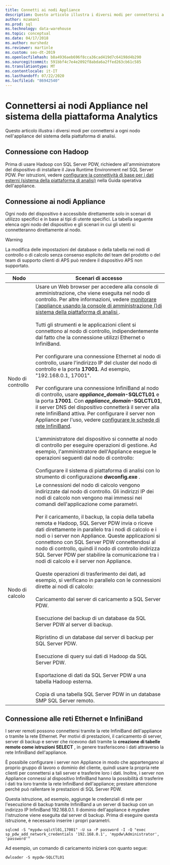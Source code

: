 ```yaml
---
title: Connetti ai nodi Appliance
description: Questo articolo illustra i diversi modi per connettersi a ogni nodo nell'appliance del sistema della piattaforma di analisi.
author: mzaman1
ms.prod: sql
ms.technology: data-warehouse
ms.topic: conceptual
ms.date: 04/17/2018
ms.author: murshedz
ms.reviewer: martinle
ms.custom: seo-dt-2019
ms.openlocfilehash: b8a4936aeb696f8cca36cad419d7c64198d4b290
ms.sourcegitcommit: 591bbf4c7e4e2092f8abda6a2ffed263cb61c585
ms.translationtype: MT
ms.contentlocale: it-IT
ms.lasthandoff: 07/22/2020
ms.locfileid: "86942540"
---
```

# <a name="connect-to-appliance-nodes-in-analytics-platform-system"></a>Connettersi ai nodi Appliance nel sistema della piattaforma Analytics
Questo articolo illustra i diversi modi per connettersi a ogni nodo nell'appliance del sistema della piattaforma di analisi.  
  
## <a name="connecting-with-hadoop"></a>Connessione con Hadoop  
Prima di usare Hadoop con SQL Server PDW, richiedere all'amministratore del dispositivo di installare il Java Runtime Environment nel SQL Server PDW. Per istruzioni, vedere [configurare la connettività di base per i dati esterni &#40;sistema della piattaforma di analisi&#41;](configure-polybase-connectivity-to-external-data.md) nella Guida operativa dell'appliance.  
  
## <a name="connecting-to-appliance-nodes"></a><a name="ConnectingToIndividualNodes"></a>Connessione ai nodi Appliance  
Ogni nodo del dispositivo è accessibile direttamente solo in scenari di utilizzo specifici e in base ai tipi di utente specifici. La tabella seguente elenca ogni nodo del dispositivo e gli scenari in cui gli utenti si connetteranno direttamente al nodo.  
  
<!-- MISSING LINKS For information on the purpose of each node, see [Understanding SQL Server PDW &#40;SQL Server PDW&#41;](../sqlpdw/understanding-sql-server-pdw-sql-server-pdw.md).  -->  

> [!WARNING]  
> La modifica delle impostazioni del database o della tabella nei nodi di controllo o di calcolo senza consenso esplicito del team del prodotto o del team di supporto clienti di APS può rendere il dispositivo APS non supportato.
  
|Nodo|Scenari di accesso|
|-|-|
|Nodo di controllo|Usare un Web browser per accedere alla console di amministrazione, che viene eseguita nel nodo di controllo. Per altre informazioni, vedere [monitorare l'appliance usando la console di amministrazione &#40;&#41;di sistema della piattaforma di analisi ](monitor-the-appliance-by-using-the-admin-console.md).<br /><br />Tutti gli strumenti e le applicazioni client si connettono al nodo di controllo, indipendentemente dal fatto che la connessione utilizzi Ethernet o InfiniBand.<br /><br />Per configurare una connessione Ethernet al nodo di controllo, usare l'indirizzo IP del cluster del nodo di controllo e la porta **17001**. Ad esempio, "192.168.0.1, 17001".<br /><br />Per configurare una connessione InfiniBand al nodo di controllo, usare <strong> *appliance_domain*-SQLCTL01</strong> e la porta **17001**. Con <strong> *appliance_domain*-SQLCTL01</strong>, il server DNS del dispositivo connetterà il server alla rete InfiniBand attiva. Per configurare il server non Appliance per l'uso, vedere [configurare le schede di rete InfiniBand](configure-infiniband-network-adapters.md).<br /><br />L'amministratore del dispositivo si connette al nodo di controllo per eseguire operazioni di gestione. Ad esempio, l'amministratore dell'Appliance esegue le operazioni seguenti dal nodo di controllo:<br /><br />Configurare il sistema di piattaforma di analisi con lo strumento di configurazione **dwconfig.exe** .|  
|Nodo di calcolo|Le connessioni del nodo di calcolo vengono indirizzate dal nodo di controllo. Gli indirizzi IP dei nodi di calcolo non vengono mai immessi nei comandi dell'applicazione come parametri.<br /><br />Per il caricamento, il backup, la copia della tabella remota e Hadoop, SQL Server PDW invia o riceve dati direttamente in parallelo tra i nodi di calcolo e i nodi o i server non Appliance. Queste applicazioni si connettono con SQL Server PDW connettendosi al nodo di controllo, quindi il nodo di controllo indirizza SQL Server PDW per stabilire la comunicazione tra i nodi di calcolo e il server non Appliance.<br /><br />Queste operazioni di trasferimento dei dati, ad esempio, si verificano in parallelo con le connessioni dirette ai nodi di calcolo:<br /><br />Caricamento dal server di caricamento a SQL Server PDW.<br /><br />Esecuzione del backup di un database da SQL Server PDW al server di backup.<br /><br />Ripristino di un database dal server di backup per SQL Server PDW.<br /><br />Esecuzione di query sui dati di Hadoop da SQL Server PDW.<br /><br />Esportazione di dati da SQL Server PDW a una tabella Hadoop esterna.<br /><br />Copia di una tabella SQL Server PDW in un database SMP SQL Server remoto.|  
  
## <a name="connecting-to-the-ethernet-and-infiniband-networks"></a>Connessione alle reti Ethernet e InfiniBand  
I server remoti possono connettersi tramite la rete InfiniBand dell'appliance o tramite la rete Ethernet. Per motivi di prestazioni, il caricamento di server, server di backup e server che ricevono dati tramite la **creazione di tabelle remote come istruzioni SELECT** , in genere trasferiscono i dati attraverso la rete InfiniBand dell'appliance.  
  
È possibile configurare i server non Appliance in modo che appartengano al proprio gruppo di lavoro o dominio del cliente, quindi usare la propria rete clienti per connettersi a tali server e trasferire loro i dati. Inoltre, i server non Appliance connessi al dispositivo InfiniBand hanno la possibilità di trasferire i dati tra loro tramite la rete InfiniBand dell'appliance; prestare attenzione perché può rallentare le prestazioni di SQL Server PDW.  
  
Questa istruzione, ad esempio, aggiunge le credenziali di rete per l'esecuzione di backup tramite InfiniBand a un server di backup con un indirizzo IP InfiniBand 192.168.0.1. Il dominio dell'appliance è *mypdw*e l'istruzione viene eseguita dal server di backup. Prima di eseguire questa istruzione, è necessario inserire i propri parametri.  
  
```  
sqlcmd -S "mypdw-sqlctl01,17001" -U sa -P password -I -Q "exec sp_pdw_add_network_credentials '192.168.0.1', 'mypdw\Administrator', 'password'"  
```  
  
Ad esempio, un comando di caricamento inizierà con quanto segue:  
  
```  
dwloader -S mypdw-SQLCTL01  
```  
  
<!-- MISSING LINKS ## See Also  
[Configure an External Windows System To Receive Remote Table Copies Using InfiniBand &#40;SQL Server PDW&#41;](../sqlpdw/configure-an-external-windows-system-to-receive-remote-table-copies-using-infiniband-sql-server-pdw.md)  
[Common Metadata Query Examples &#40;SQL Server PDW&#41;](../sqlpdw/common-metadata-query-examples-sql-server-pdw.md)  -->  
  
